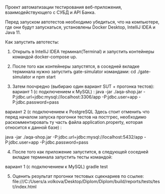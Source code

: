 Проект автоматизации тестирования веб-приложения, взаимодействующего с СУБД и API Банка.

Перед запуском автотестов необходимо убедиться, что на компьютере, где они будут запускаться, установлены Docker Desktop, IntelliJ IDEA и Java 11.

Как запустить автотесты:

1. Открыть в IntelliJ IDEA терминал(Terminal) и запустить контейнеры командой docker-compose up.

2. После того как контейнеры запустятся, в соседней вкладке терминала нужно запустить gate-simulator
командами: cd ./gate-simulator и npm start

3. Затем поочредно (выбираю один вариант SUT + прогонка тестов):
вариант 1 (с подключением к MySQL) :
java -jar ./aqa-shop.jar -P:jdbc.url=jdbc:mysql://localhost:3306/app -P:jdbc.user=app -P:jdbc.password=pass

вариант 2 (с подключением к PostgreSQL
Здесь стоит отменить что перед началом запуска прогонки тестов
на постгрес, необходимо раскомментировать ту часть файла  application.property, которая  относится к данной базе) :

java -jar ./aqa-shop.jar -P:jdbc.url=jdbc:mysql://localhost:5432/app -P:jdbc.user=app -P:jdbc.password=pass

4. После того как приложение запустится, в следующей соседней вкладке терминала запустить тесты командой:

вариант 1 (с подключением к MySQL) gradle test

5. Оценить результат прогонки тестовых сцекнариев по ссылке: file:///C:/Users/a.volkova/Desktop/Diplom/Diplom/build/reports/tests/test/index.html
